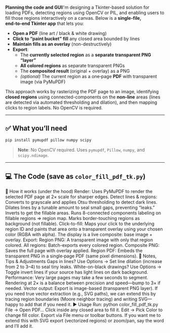 **Planning the code and GUI**I'm designing a Tkinter-based solution for loading PDFs, detecting regions using OpenCV or PIL, and enabling users to fill those regions interactively on a canvas.
Below is a **single-file, end‑to‑end Tkinter app** that lets you:

- **Open a PDF** (line art / black & white drawing)
- **Click to “paint bucket” fill** any closed area bounded by lines
- **Maintain fills as an overlay** (non-destructively)
- **Export**:
  - The **currently selected region** as a **separate transparent PNG “layer”**
  - **All colored regions** as separate transparent PNGs
  - The **composited result** (original + overlay) as a PNG
  - *(optional)* The current region as a one‑page **PDF** with transparent image (via PyMuPDF)

This approach works by rasterizing the PDF page to an image, identifying **closed regions** using connected-components on the **non-line** areas (lines are detected via automated thresholding and dilation), and then mapping clicks to region labels. No OpenCV is required.

---

## ✅ What you’ll need

```bash
pip install pymupdf pillow numpy scipy
```

> **Note**: No OpenCV required. Uses `pymupdf`, `Pillow`, `numpy`, and `scipy.ndimage`.

---

## 💻 The Code (save as `color_fill_pdf_tk.py`)
🧠 How it works (under the hood)
Render: Uses PyMuPDF to render the selected PDF page at 2× scale for sharper edges.
Detect lines & regions:
Converts to grayscale and applies Otsu thresholding to detect dark lines.
Dilates lines by a tunable amount to seal small gaps, preventing “leaks.”
Inverts to get the fillable areas.
Runs 8-connected components labeling on fillable regions ⇒ region map.
Marks border-touching regions as background (not fillable).
Click-to-fill:
Maps your click to the underlying region ID and paints that area onto a transparent overlay using your chosen color (RGBA with alpha).
The display is a live composite: base image + overlay.
Export:
Region PNG: A transparent image with only that region colored.
All regions: Batch-exports every colored region.
Composite PNG: Saves the full page with overlay applied.
Region PDF: Embeds the transparent PNG in a single‑page PDF (same pixel dimensions).
🧩 Notes, Tips & Adjustments
Gaps in lines? Use Options → Set line dilation (increase from 2 to 3–4) to seal tiny leaks.
White-on-black drawings? Use Options → Toggle invert lines if your source has light lines on dark background.
Performance: Very large pages may take a few seconds to segment. Rendering at 2× is a balance between precision and speed—bump to 3× if needed.
Vector output: Export is image-based (transparent PNG layer). If you need true vector extraction (e.g., SVG paths), we can extend this by tracing region boundaries (Moore neighbor tracing) and writing SVG—happy to add that if you need it.
▶️ Usage
Run: python color_fill_pdf_tk.py
File → Open PDF…
Click inside any closed area to fill it.
Edit → Pick Color to change fill color.
Export via File menu or toolbar buttons.
If you want me to extend this with SVG export (vectorized regions) or zoom/pan, say the word and I’ll add it.